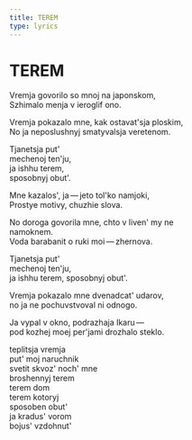 ```yaml
---
title: TEREM
type: lyrics
---
```


<h1>TEREM</h1>

<section>

Vremja govorilo so mnoj na japonskom,\
Szhimalo menja v ieroglif ono.

Vremja pokazalo mne, kak ostavat'sja ploskim,\
No ja neposlushnyj smatyvalsja veretenom.

Tjanetsja put'\
mechenoj ten'ju,\
ja ishhu terem,\
sposobnyj obut'.

Mne kazalos', ja&thinsp;&mdash;&thinsp;jeto tol'ko namjoki,\
Prostye motivy, chuzhie slova.

No doroga govorila mne, chto v liven' my ne\
namoknem.\
Voda barabanit o ruki moi&thinsp;&mdash;&thinsp;zhernova.

Tjanetsja put'\
mechenoj ten'ju,\
ja ishhu terem, sposobnyj obut'.

Vremja pokazalo mne dvenadcat' udarov,\
no ja ne pochuvstvoval ni odnogo.

Ja vypal v okno, podrazhaja Ikaru&thinsp;&mdash;&thinsp;\
pod kozhej moej per'jami drozhalo steklo.

teplitsja vremja\
put' moj naruchnik\
svetit skvoz' noch' mne\
broshennyj terem\
terem dom\
terem kotoryj\
sposoben obut'\
ja kradus' vorom\
bojus' vzdohnut'

</section>
